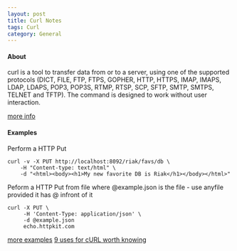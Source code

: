 ```yaml
---
layout: post
title: Curl Notes
tags: Curl
category: General
---
```


#### About ####

curl is a tool to transfer data from or to a server, using one of the supported protocols (DICT, FILE, FTP, FTPS, GOPHER, HTTP, HTTPS, IMAP, IMAPS, LDAP, LDAPS, POP3, POP3S, RTMP, RTSP, SCP, SFTP, SMTP, SMTPS, TELNET and TFTP). The command is designed to work without user interaction.

[more info](http://curl.haxx.se/docs/manpage.html)

#### Examples ####

Perform a HTTP Put

~~~
curl -v -X PUT http://localhost:8092/riak/favs/db \
	-H "Content-type: text/html" \
	-d "<html><body><h1>My new favorite DB is Riak</h1></body></html>"
~~~

Peform a HTTP Put from file where @example.json is the file - use anyfile provided it has @ infront of it  

~~~
curl -X PUT \
     -H 'Content-Type: application/json' \
     -d @example.json
     echo.httpkit.com
~~~

[more examples](http://www.thegeekstuff.com/2012/04/curl-examples/)
[9 uses for cURL worth knowing](http://httpkit.com/resources/HTTP-from-the-Command-Line/)
